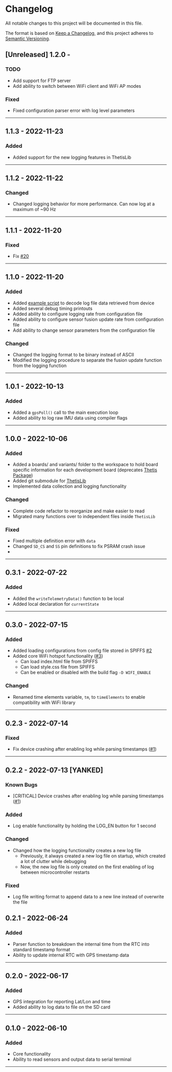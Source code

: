# Changelog
All notable changes to this project will be documented in this file.

The format is based on [Keep a Changelog](https://keepachangelog.com/en/1.0.0/),
and this project adheres to [Semantic Versioning](https://semver.org/spec/v2.0.0.html).

<!-- 
Release sections
### Known Bugs
### Added
### Changed
### Fixed
### Deprecated
### Removed
### Security 
-->

## [Unreleased] 1.2.0 -
### TODO
- Add support for FTP server
- Add ability to switch between WiFi client and WiFi AP modes

### Fixed
- Fixed configuration parser error with log level parameters

---

## 1.1.3 - 2022-11-23
### Added
- Added support for the new logging features in ThetisLib

---

## 1.1.2 - 2022-11-22
### Changed
- Changed logging behavior for more performance. Can now log at a maximum of ~90 Hz

---

## 1.1.1 - 2022-11-20
### Fixed
- Fix [#20](https://github.com/Legohead259/Thetis-Firmware/issues/20)

---

## 1.1.0 - 2022-11-20 

### Added
- Added [example script](scripts/decode_log_file.py) to decode log file data retrieved from device
- Added several debug timing printouts
- Added ability to configure logging rate from configuration file
- Added ability to configure sensor fusion update rate from configuration file
- Add ability to change sensor parameters from the configuration file

### Changed
- Changed the logging format to be binary instead of ASCII
- Modified the logging procedure to separate the fusion update function from the logging function

---

## 1.0.1 - 2022-10-13

### Added
- Added a `gpsPoll()` call to the main execution loop
- Added ability to log raw IMU data using compiler flags

---

## 1.0.0 - 2022-10-06 

### Added
- Added a boards/ and variants/ folder to the workspace to hold board specific information for each development board (deprecates [Thetis Package](https://github.com/Legohead259/Thetis-Package.git))
- Added git submodule for [ThetisLib](https://github.com/Legohead259/ThetisLib.git)
- Implemented data collection and logging functionality

### Changed
- Complete code refactor to reorganize and make easier to read
- Migrated many functions over to independent files inside `ThetisLib`

### Fixed
- Fixed multiple definition error with `data`
- Changed `SD_CS` and `SS` pin definitions to fix PSRAM crash issue
- 

---

## 0.3.1 - 2022-07-22
### Added
- Added the `writeTelemetryData()` function to be local
- Added local declaration for `currentState`

---

## 0.3.0 - 2022-07-15
### Added
- Added loading configurations from config file stored in SPIFFS [#2](https://github.com/Legohead259/Project-Thetis-Firmware/issues/2)
- Added core WiFi hotspot functionality ([#3](https://github.com/Legohead259/Project-Thetis-Firmware/issues/3))
    - Can load index.html file from SPIFFS
    - Can load style.css file from SPIFFS
    - Can be enabled or disabled with the build flag `-D WIFI_ENABLE`

### Changed
- Renamed time elements variable, `tm`, to `timeElements` to enable compatibility with WiFi library
---

## 0.2.3 - 2022-07-14

### Fixed
- Fix device crashing after enabling log while parsing timestamps ([#1](https://github.com/Legohead259/Project-Thetis-Firmware/issues/1))

---

## 0.2.2 - 2022-07-13 [YANKED]
### Known Bugs
- [CRITICAL] Device crashes after enabling log while parsing timestamps ([#1](https://github.com/Legohead259/Project-Thetis-Firmware/issues/1))
### Added
- Log enable functionality by holding the LOG_EN button for 1 second

### Changed
- Changed how the logging functionality creates a new log file
    - Previously, it always created a new log file on startup, which created a lot of clutter while debugging
    - Now, the new log file is only created on the first enabling of log between microcontroller restarts
  
### Fixed
- Log file writing format to append data to a new line instead of overwrite the file
## 0.2.1 - 2022-06-24
### Added
- Parser function to breakdown the internal time from the RTC into standard timestamp format
- Ability to update internal RTC with GPS timestamp data
---

## 0.2.0 - 2022-06-17
### Added
- GPS integration for reporting Lat/Lon and time
- Added ability to log data to file on the SD card
---

## 0.1.0 - 2022-06-10
### Added 
- Core functionality
- Ability to read sensors and output data to serial terminal
---
